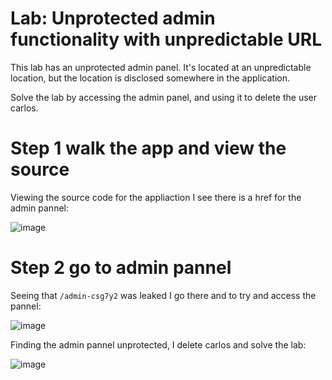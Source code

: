 # Lab: Unprotected admin functionality with unpredictable URL

 This lab has an unprotected admin panel. It's located at an unpredictable location, but the location is disclosed somewhere in the application.

Solve the lab by accessing the admin panel, and using it to delete the user carlos. 

# Step 1 walk the app and view the source

Viewing the source code for the appliaction I see there is a href for the admin pannel:

![image](https://user-images.githubusercontent.com/83407557/209694072-96cd8236-071d-4199-ba27-caca33f40de1.png)


# Step 2 go to admin pannel

Seeing that `/admin-csg7y2` was leaked I go there and to try and access the pannel:

![image](https://user-images.githubusercontent.com/83407557/209694208-d0e0f885-543b-485c-afbc-b1de5693f52f.png)

Finding the admin pannel unprotected, I delete carlos and solve the lab:

![image](https://user-images.githubusercontent.com/83407557/209694260-be45363c-74bd-4785-aab4-14c74599ffc3.png)
